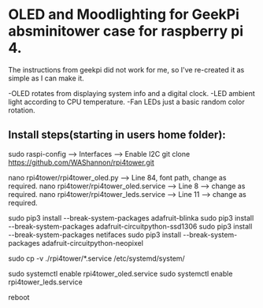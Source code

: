 # OLED and Moodlighting for GeekPi absminitower case for raspberry pi 4.

The instructions from geekpi did not work for me, so I've re-created it as simple as I can make it.

-OLED rotates from displaying system info and a digital clock.
-LED ambient light according to CPU temperature.
-Fan LEDs just a basic random color rotation.

## Install steps(starting in users home folder):
sudo raspi-config --> Interfaces --> Enable I2C
git clone https://github.com/WAShannon/rpi4tower.git

nano rpi4tower/rpi4tower_oled.py --> Line 84, font path, change <user> as required.
nano rpi4tower/rpi4tower_oled.service --> Line 8 --> change <user> as required.
nano rpi4tower/rpi4tower_leds.service --> Line 11 --> change <user> as required.

sudo pip3 install --break-system-packages adafruit-blinka
sudo pip3 install --break-system-packages adafruit-circuitpython-ssd1306
sudo pip3 install --break-system-packages netifaces
sudo pip3 install --break-system-packages adafruit-circuitpython-neopixel

sudo cp -v ./rpi4tower/*.service /etc/systemd/system/

sudo systemctl enable rpi4tower_oled.service
sudo systemctl enable rpi4tower_leds.service

reboot



